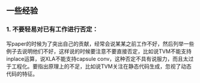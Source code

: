 ## 一些经验
### 1. 不要轻易对已有工作进行否定：
写paper的时候为了突出自己的贡献，经常会说某某之前工作不好，然后列举一些例子去说明他们不好，这样说的时候要注意不要直接否定，比如说TVM不能支持inplace运算，说XLA不能支持capsule conv，这种否定不具有说服力，而且太过于工程化。要指出原理上的不足，比如说TVM关注在静态代码生成，忽视了动态代码的特征。